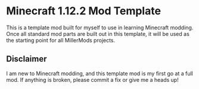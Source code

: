 # Minecraft 1.12.2 Mod Template
This is a template mod built for myself to use in learning Minecraft modding. Once all standard mod parts are built out in this template, it will be used as the starting point for all MillerMods projects.
## Disclaimer
I am new to Minecraft modding, and this template mod is my first go at a full mod. If anything is broken, please commit a fix or give me a heads up!

